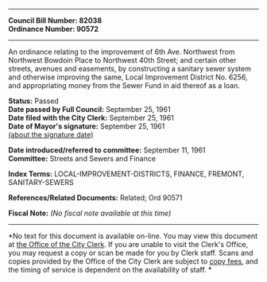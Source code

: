 * * * * *  
  
**Council Bill Number: [](#h0)[](#h2)82038**   
**Ordinance Number: 90572**  
  
* * * * *  
  
An ordinance relating to the improvement of 6th Ave. Northwest from Northwest Bowdoin Place to Northwest 40th Street; and certain other streets, avenues and easements, by constructing a sanitary sewer system and otherwise improving the same, Local Improvement District No. 6256, and appropriating money from the Sewer Fund in aid thereof as a loan.  
  
**Status:** Passed   
**Date passed by Full Council:** September 25, 1961   
**Date filed with the City Clerk:** September 25, 1961   
**Date of Mayor's signature:** September 25, 1961   
[(about the signature date)](/~public/approvaldate.htm)   
  
  
**Date introduced/referred to committee:** September 11, 1961   
**Committee:** Streets and Sewers and Finance   
  
**Index Terms:** LOCAL-IMPROVEMENT-DISTRICTS, FINANCE, FREMONT, SANITARY-SEWERS  
  
**References/Related Documents:** Related; Ord 90571  
  
**Fiscal Note:** *(No fiscal note available at this time)*  
  
* * * * *  
  
*No text for this document is available on-line. You may view this document at [the Office of the City Clerk](http://www.seattle.gov/leg/clerk/contactUs.htm). If you are unable to visit the Clerk's Office, you may request a copy or scan be made for you by Clerk staff. Scans and copies provided by the Office of the City Clerk are subject to [copy fees](http://clerk.seattle.gov/~public/clerkfees.htm), and the timing of service is dependent on the availability of staff. *  
  
  

